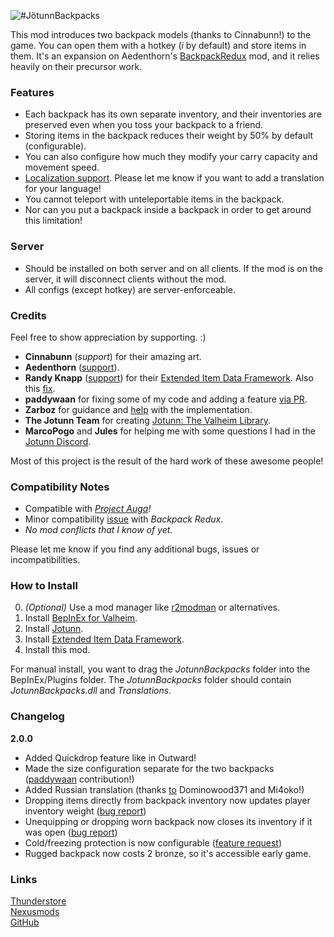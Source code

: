 ![#JötunnBackpacks](https://live.staticflickr.com/65535/51349781473_97b6d4ae9d_h.jpg)

This mod introduces two backpack models (thanks to Cinnabunn!) to the game. You can open them with a hotkey (_i_ by default) and store items in them. It's an expansion on Aedenthorn's [BackpackRedux](https://www.nexusmods.com/valheim/mods/1333) mod, and it relies heavily on their precursor work.

### Features
* Each backpack has its own separate inventory, and their inventories are preserved even when you toss your backpack to a friend.
* Storing items in the backpack reduces their weight by 50% by default (configurable).
* You can also configure how much they modify your carry capacity and movement speed.
* [Localization support](https://valheim-modding.github.io/Jotunn/tutorials/localization.html#example-json-file). Please let me know if you want to add a translation for your language!
* You cannot teleport with unteleportable items in the backpack.
* Nor can you put a backpack inside a backpack in order to get around this limitation!

### Server
* Should be installed on both server and on all clients. If the mod is on the server, it will disconnect clients without the mod.
* All configs (except hotkey) are server-enforceable.

### Credits
Feel free to show appreciation by supporting. :)

 * **Cinnabunn** (_support_) for their amazing art.
 * **Aedenthorn** ([support](https://www.nexusmods.com/valheim/users/18901754)).
 * **Randy Knapp** ([support](https://www.paypal.com/donate/?hosted_button_id=UFYR7AKYFPXLY)) for their [Extended Item Data Framework](https://github.com/RandyKnapp/ValheimMods/tree/main/ExtendedItemDataFramework). Also this [fix](https://github.com/RandyKnapp/ValheimMods/blob/77e98e3cf0cacc43d9812659f12fd5fcb3154d8d/EquipmentAndQuickSlots/InventoryGrid_Patch.cs#L10).
 * **paddywaan** for fixing some of my code and adding a feature [via PR](https://github.com/Emrik-North/JotunnBackpacks/commit/335c3b7253eb5c8621b812cb19c858e5bf03234d).
 * **Zarboz** for guidance and [help](https://github.com/VMP-Valheim/Back_packs) with the implementation.
 * **The Jotunn Team** for creating [Jotunn: The Valheim Library](https://valheim-modding.github.io/Jotunn/index.html).
 * **MarcoPogo** and **Jules** for helping me with some questions I had in the [Jotunn Discord](https://discord.gg/DdUt6g7gyA).

Most of this project is the result of the hard work of these awesome people!

### Compatibility Notes
 * Compatible with _[Project Auga](https://projectauga.com/)!_
 * Minor compatibility [issue](https://forums.nexusmods.com/index.php?/topic/10327288-jotunnbackpacks/page-6#entry98033203) with _Backpack Redux_.
 * _No mod conflicts that I know of yet._

Please let me know if you find any additional bugs, issues or incompatibilities.

### How to Install
0. _(Optional)_ Use a mod manager like [r2modman](https://valheim.thunderstore.io/package/ebkr/r2modman/) or alternatives.
1. Install [BepInEx for Valheim](https://valheim.thunderstore.io/package/denikson/BepInExPack_Valheim/).
2. Install [Jotunn](https://valheim.thunderstore.io/package/ValheimModding/Jotunn/).
3. Install [Extended Item Data Framework](https://valheim.thunderstore.io/package/RandyKnapp/ExtendedItemDataFramework/).
4. Install this mod.

For manual install, you want to drag the _JotunnBackpacks_ folder into the BepInEx/Plugins folder. The _JotunnBackpacks_ folder should contain _JotunnBackpacks.dll_ and _Translations_.

### Changelog
**2.0.0**
 * Added Quickdrop feature like in Outward!
 * Made the size configuration separate for the two backpacks ([paddywaan](https://github.com/paddywaan/) contribution!)
 * Added Russian translation (thanks [to](https://github.com/Emrik-North/JotunnBackpacks/issues/2) Dominowood371 and Mi4oko!)
 * Dropping items directly from backpack inventory now updates player inventory weight ([bug report](https://www.nexusmods.com/valheim/mods/1416?tab=bugs))
 * Unequipping or dropping worn backpack now closes its inventory if it was open ([bug report](https://www.nexusmods.com/valheim/mods/1416?tab=bugs))
 * Cold/freezing protection is now configurable ([feature request](https://github.com/Emrik-North/JotunnBackpacks/issues/3))
 * Rugged backpack now costs 2 bronze, so it's accessible early game.

### Links
[Thunderstore](https://valheim.thunderstore.io/package/EmrikNorth_and_Aedenthorn/JotunnBackpacks/)  
[Nexusmods](https://www.nexusmods.com/valheim/mods/1416)  
[GitHub](https://github.com/Emrik-North/JotunnBackpacks)  
